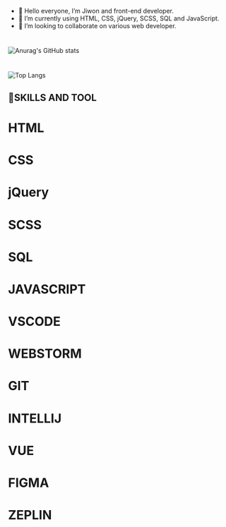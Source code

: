 - 👋 Hello everyone, I’m Jiwon and front-end developer.
- 🌱 I’m currently using HTML, CSS, jQuery, SCSS, SQL and JavaScript.
- 💞️ I’m looking to collaborate on various web developer.

#
![Anurag's GitHub stats](https://github-readme-stats.vercel.app/api?username=jiwonch&show_icons=true&theme=midnight-purple)

#
![Top Langs](https://github-readme-stats.vercel.app/api/top-langs/?username=jiwonch&layout=compact&theme=tokyonight)


## 👀SKILLS AND TOOL
# HTML
# CSS
# jQuery
# SCSS
# SQL
# JAVASCRIPT
# VSCODE
# WEBSTORM
# GIT
# INTELLIJ
# VUE
# FIGMA
# ZEPLIN
